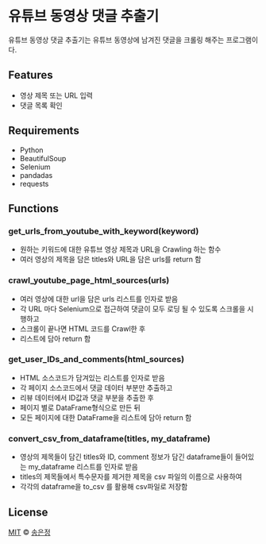 # 유튜브 동영상 댓글 추출기
유튜브 동영상 댓글 추출기는 유튜브 동영상에 남겨진 댓글을 크롤링 해주는 프로그램이다.
## Features
- 영상 제목 또는 URL 입력
- 댓글 목록 확인
## Requirements
- Python 
- BeautifulSoup
- Selenium
- pandadas
- requests
## Functions
### get_urls_from_youtube_with_keyword(keyword)
- 원하는 키워드에 대한 유튜브 영상 제목과 URL을 Crawling 하는 함수
- 여러 영상의 제목을 담은 titles와 URL을 담은 urls를 return 함
### crawl_youtube_page_html_sources(urls)
- 여러 영상에 대한 url을 담은 urls 리스트를 인자로 받음
- 각 URL 마다 Selenium으로 접근하여 댓글이 모두 로딩 될 수 있도록 스크롤을 시행하고
- 스크롤이 끝나면 HTML 코드를 Crawl한 후
- 리스트에 담아 return 함
### get_user_IDs_and_comments(html_sources)
- HTML 소스코드가 담겨있는 리스트를 인자로 받음
- 각 페이지 소스코드에서 댓글 데이터 부분만 추출하고
- 리뷰 데이터에서 ID값과 댓글 부분을 추출한 후
- 페이지 별로 DataFrame형식으로 만든 뒤
- 모든 페이지에 대한 DataFrame을 리스트에 담아 return 함
### convert_csv_from_dataframe(titles, my_dataframe)
- 영상의 제목들이 담긴 titles와 ID, comment 정보가 담긴 dataframe들이 들어있는 my_dataframe 리스트를 인자로 받음
- titles의 제목들에서 특수문자를 제거한 제목을 csv 파일의 이름으로 사용하여
- 각각의 dataframe을 to_csv 를 활용해 csv파일로 저장함
## License
[MIT](https://choosealicense.com/licenses/mit/) © [송은정](http://songej.com/)
